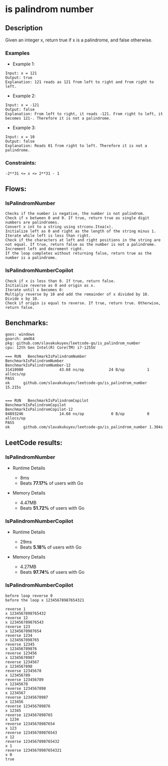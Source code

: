 # is palindrom number

## Description
Given an integer x, return true if x is a palindrome, and false otherwise.

### Examples

- Example 1:

```
Input: x = 121
Output: true
Explanation: 121 reads as 121 from left to right and from right to left.
```
- Example 2:
```
Input: x = -121
Output: false
Explanation: From left to right, it reads -121. From right to left, it becomes 121-. Therefore it is not a palindrome.
```

- Example 3:
```
Input: x = 10
Output: false
Explanation: Reads 01 from right to left. Therefore it is not a palindrome.
```


### Constraints:
```
-2**31 <= x <= 2**31 - 1
```

## Flows:
### IsPalindromNumber
```
Checks if the number is negative, the number is not palindrom.
Check if x between 0 and 9. If true, return true as single digit numbers are palindromes.
Convert x int to a string using strconv.Itoa(x).
Initialize left as 0 and right as the length of the string minus 1.
Iterate while left is less than right.
Check if the characters at left and right positions in the string are not equal. If true, return false as the number is not a palindrome.
Increment left and decrement right.
If the loop completes without returning false, return true as the number is a palindrome.
```

### IsPalindromNumberCopilot
```
Check if x is less than 0. If true, return false.
Initialize reverse as 0 and origin as x.
Iterate until x becomes 0:
Multiply reverse by 10 and add the remainder of x divided by 10.
Divide x by 10.
Check if origin is equal to reverse. If true, return true. Otherwise, return false.
```

## Benchmarks:
```
goos: windows
goarch: amd64
pkg: github.com/slavakukuyev/leetcode-go/is_palindrom_number
cpu: 12th Gen Intel(R) Core(TM) i7-1255U

=== RUN   BenchmarkIsPalindromNumber
BenchmarkIsPalindromNumber
BenchmarkIsPalindromNumber-12
31410980                43.68 ns/op           24 B/op          1 allocs/op
PASS
ok      github.com/slavakukuyev/leetcode-go/is_palindrom_number 15.215s


=== RUN   BenchmarkIsPalindromCopilot
BenchmarkIsPalindromCopilot
BenchmarkIsPalindromCopilot-12
84893246                14.68 ns/op            0 B/op          0 allocs/op
PASS
ok      github.com/slavakukuyev/leetcode-go/is_palindrom_number 1.304s
```

## LeetCode results:
### IsPalindromNumber
* Runtime Details
	- 8ms
	- Beats **77.17%** of users with Go

* Memory Details
	- 4.47MB
	- Beats **51.72%** of users with Go


### IsPalindromNumberCopilot
* Runtime Details
	- 29ms
	- Beats **5.18%** of users with Go

* Memory Details
	- 4.27MB
	- Beats **97.74%** of users with Go





### IsPalindromNumberCopilot
```
before loop reverse 0
before the loop x 12345678987654321

reverse 1
x 1234567898765432
reverse 12
x 123456789876543
reverse 123
x 12345678987654
reverse 1234
x 1234567898765
reverse 12345
x 123456789876
reverse 123456
x 12345678987
reverse 1234567
x 1234567898
reverse 12345678
x 123456789
reverse 123456789
x 12345678
reverse 1234567898
x 1234567
reverse 12345678987
x 123456
reverse 123456789876
x 12345
reverse 1234567898765
x 1234
reverse 12345678987654
x 123
reverse 123456789876543
x 12
reverse 1234567898765432
x 1
reverse 12345678987654321
x 0
true
```
